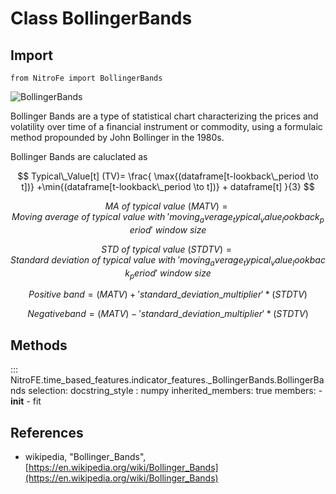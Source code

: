 

# Class BollingerBands

## Import
`
from NitroFe import BollingerBands
`

![BollingerBands](https://media.giphy.com/media/dS8KB6cIGLa0sLr2bN/giphy.gif)

Bollinger Bands are a type of statistical chart characterizing the prices and volatility over time of a financial instrument or commodity, using a formulaic method propounded by John Bollinger in the 1980s. 

Bollinger Bands are caluclated as 

$$
Typical\_Value[t] (TV)= \frac{ \max{(dataframe[t-lookback\_period \to t])} +\min{(dataframe[t-lookback\_period \to t])} + dataframe[t] }{3}
$$

$$
MA \ of \ typical \ value \ (MATV) = Moving \ average \ of \ typical \ value \ with \ 'moving_average_typical_value_lookback_period' \ window \ size
$$

$$
STD \ of \ typical \ value \ (STD TV)= Standard \ deviation \ of \ typical \ value \ with \ 'moving_average_typical_value_lookback_period' \ window \ size
$$

$$
Positive \ band = (MATV) + 'standard\_deviation\_multiplier' * (STD TV)
$$

$$
Negative band = (MATV) - 'standard\_deviation\_multiplier' * (STD TV)
$$


## Methods

::: NitroFE.time_based_features.indicator_features._BollingerBands.BollingerBands
    selection:
        docstring_style : numpy
        inherited_members: true
        members:
        - __init__
        - fit

References
----------
* wikipedia, "Bollinger_Bands",
    [https://en.wikipedia.org/wiki/Bollinger_Bands](https://en.wikipedia.org/wiki/Bollinger_Bands)